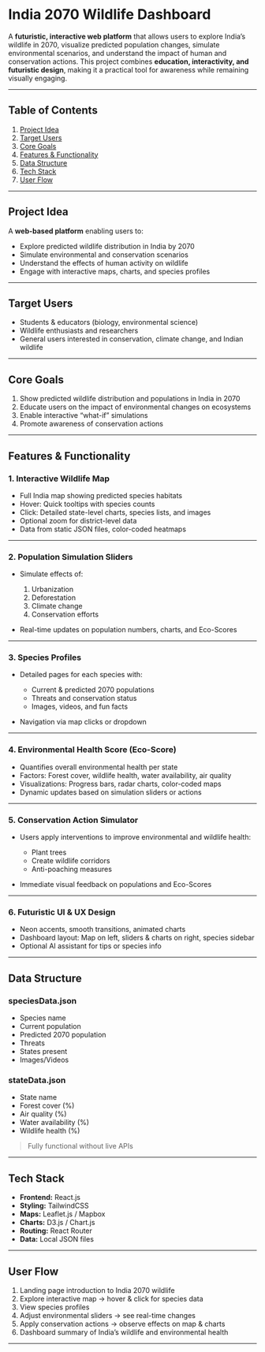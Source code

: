 # **India 2070 Wildlife Dashboard**

A **futuristic, interactive web platform** that allows users to explore India’s wildlife in 2070, visualize predicted population changes, simulate environmental scenarios, and understand the impact of human and conservation actions. This project combines **education, interactivity, and futuristic design**, making it a practical tool for awareness while remaining visually engaging.

---

## **Table of Contents**

1. [Project Idea](#project-idea)
2. [Target Users](#target-users)
3. [Core Goals](#core-goals)
4. [Features & Functionality](#features--functionality)
5. [Data Structure](#data-structure)
6. [Tech Stack](#tech-stack)
7. [User Flow](#user-flow)

---

## **Project Idea**

A **web-based platform** enabling users to:

- Explore predicted wildlife distribution in India by 2070
- Simulate environmental and conservation scenarios
- Understand the effects of human activity on wildlife
- Engage with interactive maps, charts, and species profiles

---

## **Target Users**

- Students & educators (biology, environmental science)
- Wildlife enthusiasts and researchers
- General users interested in conservation, climate change, and Indian wildlife

---

## **Core Goals**

1. Show predicted wildlife distribution and populations in India in 2070
2. Educate users on the impact of environmental changes on ecosystems
3. Enable interactive “what-if” simulations
4. Promote awareness of conservation actions

---

## **Features & Functionality**

### **1. Interactive Wildlife Map**

- Full India map showing predicted species habitats
- Hover: Quick tooltips with species counts
- Click: Detailed state-level charts, species lists, and images
- Optional zoom for district-level data
- Data from static JSON files, color-coded heatmaps

---

### **2. Population Simulation Sliders**

- Simulate effects of:

  1. Urbanization
  2. Deforestation
  3. Climate change
  4. Conservation efforts

- Real-time updates on population numbers, charts, and Eco-Scores

---

### **3. Species Profiles**

- Detailed pages for each species with:

  - Current & predicted 2070 populations
  - Threats and conservation status
  - Images, videos, and fun facts

- Navigation via map clicks or dropdown

---

### **4. Environmental Health Score (Eco-Score)**

- Quantifies overall environmental health per state
- Factors: Forest cover, wildlife health, water availability, air quality
- Visualizations: Progress bars, radar charts, color-coded maps
- Dynamic updates based on simulation sliders or actions

---

### **5. Conservation Action Simulator**

- Users apply interventions to improve environmental and wildlife health:

  - Plant trees
  - Create wildlife corridors
  - Anti-poaching measures

- Immediate visual feedback on populations and Eco-Scores

---

### **6. Futuristic UI & UX Design**

- Neon accents, smooth transitions, animated charts
- Dashboard layout: Map on left, sliders & charts on right, species sidebar
- Optional AI assistant for tips or species info

---

## **Data Structure**

### **speciesData.json**

- Species name
- Current population
- Predicted 2070 population
- Threats
- States present
- Images/Videos

### **stateData.json**

- State name
- Forest cover (%)
- Air quality (%)
- Water availability (%)
- Wildlife health (%)

> Fully functional without live APIs

---

## **Tech Stack**

- **Frontend:** React.js
- **Styling:** TailwindCSS
- **Maps:** Leaflet.js / Mapbox
- **Charts:** D3.js / Chart.js
- **Routing:** React Router
- **Data:** Local JSON files

---

## **User Flow**

1. Landing page introduction to India 2070 wildlife
2. Explore interactive map → hover & click for species data
3. View species profiles
4. Adjust environmental sliders → see real-time changes
5. Apply conservation actions → observe effects on map & charts
6. Dashboard summary of India’s wildlife and environmental health

---
